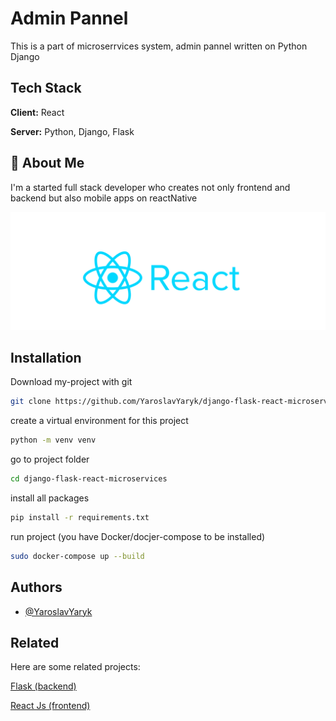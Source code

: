 # Admin Pannel

This is a part of microserrvices system, admin pannel written on Python Django


## Tech Stack

**Client:** React

**Server:** Python, Django, Flask


## 🚀 About Me
I'm a started full stack developer who creates not only frontend and backend but also mobile apps on reactNative

![Logo](./pngegg(1).png)



## Installation

Download my-project with git

```bash
git clone https://github.com/YaroslavYaryk/django-flask-react-microservices.git
```

create a virtual environment for this project
```bash
python -m venv venv
```

go to project folder
```bash 
cd django-flask-react-microservices 
```

install all packages
```bash
pip install -r requirements.txt
```

run project (you have Docker/docjer-compose to be installed)
```bash 
sudo docker-compose up --build 
```

## Authors

- [@YaroslavYaryk](https://www.github.com/YaroslavYaryk)




## Related

Here are some related projects:

[Flask (backend)](https://github.com/YaroslavYaryk/django-flask-react-microservices/tree/flask)

[React Js (frontend)](https://github.com/YaroslavYaryk/django-flask-react-microservices/tree/react)
